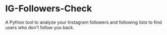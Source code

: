 # IG-Followers-Check
A Python tool to analyze your Instagram followers and following lists to find users who don't follow you back.
